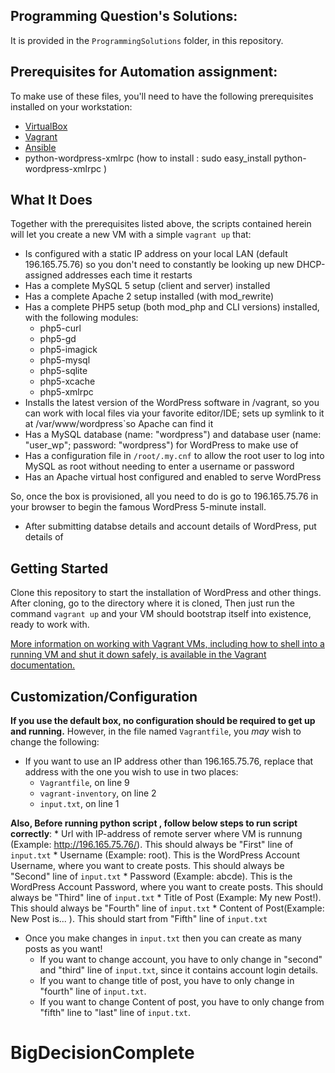 ## Programming Question's Solutions:

It is provided in the `ProgrammingSolutions` folder, in this repository.

## Prerequisites for Automation assignment:

To make use of these files, you'll need to have the following prerequisites installed on your workstation:

* [VirtualBox](https://www.virtualbox.org/)
* [Vagrant](http://www.vagrantup.com/)
* [Ansible](http://www.ansibleworks.com)
* python-wordpress-xmlrpc (how to install : sudo easy_install python-wordpress-xmlrpc ) 

## What It Does

Together with the prerequisites listed above, the scripts contained herein will let you create a new VM with a simple `vagrant up` that:

* Is configured with a static IP address on your local LAN (default 196.165.75.76) so you don't need to constantly be looking up new DHCP-assigned addresses each time it restarts
* Has a complete MySQL 5 setup (client and server) installed
* Has a complete Apache 2 setup installed (with mod_rewrite)
* Has a complete PHP5 setup (both mod_php and CLI versions) installed, with the following modules:
    * php5-curl
    * php5-gd
    * php5-imagick
    * php5-mysql
    * php5-sqlite
    * php5-xcache
    * php5-xmlrpc
* Installs the latest version of the WordPress software in /vagrant, so you can work with local files via your favorite editor/IDE; sets up symlink to it at /var/www/wordpress`so Apache can find it
* Has a MySQL database (name: "wordpress") and database user (name: "user_wp"; password: "wordpress") for WordPress to make use of
* Has a configuration file in `/root/.my.cnf` to allow the root user to log into MySQL as root without needing to enter a username or password
* Has an Apache virtual host configured and enabled to serve WordPress

So, once the box is provisioned, all you need to do is go to 196.165.75.76 in your browser to begin the famous WordPress 5-minute install.
* After submitting databse details and account details of WordPress, put details of 

## Getting Started

Clone this repository to start the installation of WordPress and other things.
After cloning, go to the directory where it is cloned, Then just run the command `vagrant up` and your VM should bootstrap itself into existence, ready to work with. 

[More information on working with Vagrant VMs, including how to shell into a running VM and shut it down safely, is available in the Vagrant documentation.](http://docs.vagrantup.com/v2/getting-started/index.html)

## Customization/Configuration

**If you use the default box, no configuration should be required to get up and running.** However, in the file named `Vagrantfile`, you *may* wish to change the following:

* If you want to use an IP address other than 196.165.75.76, replace that address with the one you wish to use in two places:
    * `Vagrantfile`, on line 9
    * `vagrant-inventory`, on line 2
    * `input.txt`, on line 1

**Also, Before running python script , follow below steps to run script correctly**:
    * Url with IP-address of remote server where VM is runnung (Example: http://196.165.75.76/). This should always be "First" line of 			`input.txt`
    * Username (Example: root). This is the WordPress Account Username, where you want to create posts. This should always be "Second" line of 			`input.txt`
    * Password (Example: abcde). This is the WordPress Account Password, where you want to create posts. This should always be "Third" line of 			`input.txt`
    * Title of Post (Example: My new Post!). This should always be "Fourth" line of `input.txt`
    * Content of Post(Example: New Post is... ). This should start from "Fifth" line of `input.txt`

* Once you make changes in `input.txt` then you can create as many posts as you want! 
	* If you want to change account, you have to only change in "second" and "third" line of `input.txt`, since it contains account login 			details.	
	* If you want to change title of post, you have to only change in "fourth" line of `input.txt`.
	* If you want to change Content of post, you have to only change from "fifth" line to "last" line of `input.txt`.
# BigDecisionComplete
